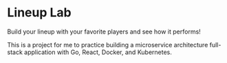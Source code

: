 # Lineup Lab

Build your lineup with your favorite players and see how it performs!

This is a project for me to practice building a microservice architecture full-stack application with Go, React, Docker, and Kubernetes.
